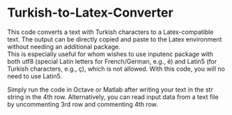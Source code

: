 # Turkish-to-Latex-Converter
This code converts a text with Turkish characters to a Latex-compatible text. 
The output can be directly copied and paste to the Latex environment without  needing an additional package.  
This  is especially useful for whom wishes to use inputenc package with 
both utf8 (special Latin letters for French/German, e.g., é) and Latin5 (for Turkish characters, e.g., ç), 
which is not allowed. With this code, you will no need to use Latin5.

Simply run the code in Octave or Matlab after writing your text in the str string in the 4th row.
Alternatively, you can read input data from a text file by uncommenting 3rd row and commenting 4th row.

